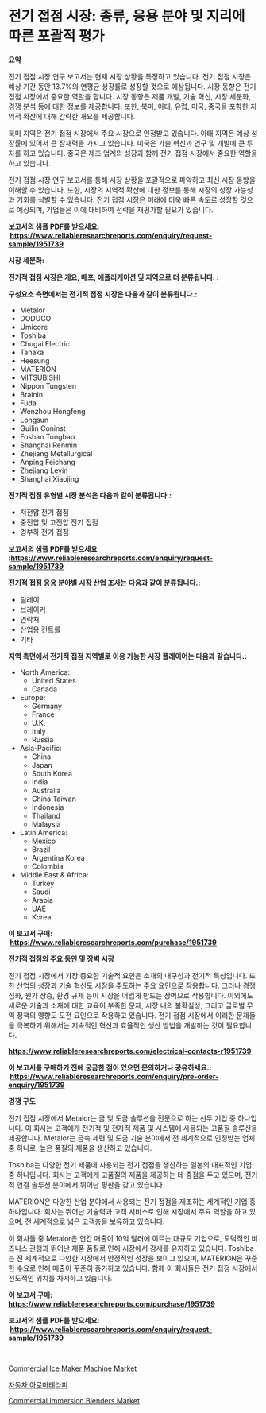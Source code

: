 <p><h1>전기 접점 시장: 종류, 응용 분야 및 지리에 따른 포괄적 평가</h1></p><p><strong>요약</strong></p>
<p><p>전기 접점 시장 연구 보고서는 현재 시장 상황을 특정하고 있습니다. 전기 접점 시장은 예상 기간 동안 13.7%의 연평균 성장률로 성장할 것으로 예상됩니다. 시장 동향은 전기 접점 시장에서 중요한 역할을 합니다. 시장 동향은 제품 개발, 기술 혁신, 시장 세분화, 경쟁 분석 등에 대한 정보를 제공합니다. 또한, 북미, 아태, 유럽, 미국, 중국을 포함한 지역적 확산에 대해 간략한 개요를 제공합니다.</p><p>북미 지역은 전기 접점 시장에서 주요 시장으로 인정받고 있습니다. 아태 지역은 예상 성장률에 있어서 큰 잠재력을 가지고 있습니다. 미국은 기술 혁신과 연구 및 개발에 큰 투자를 하고 있습니다. 중국은 제조 업계의 성장과 함께 전기 접점 시장에서 중요한 역할을 하고 있습니다.</p><p>전기 접점 시장 연구 보고서를 통해 시장 상황을 포괄적으로 파악하고 최신 시장 동향을 이해할 수 있습니다. 또한, 시장의 지역적 확산에 대한 정보를 통해 시장의 성장 가능성과 기회를 식별할 수 있습니다. 전기 접점 시장은 미래에 더욱 빠른 속도로 성장할 것으로 예상되며, 기업들은 이에 대비하여 전략을 재평가할 필요가 있습니다.</p></p>
<p><strong>보고서의 샘플 PDF를 받으세요: &nbsp;<a href="https://www.reliableresearchreports.com/enquiry/request-sample/1951739">https://www.reliableresearchreports.com/enquiry/request-sample/1951739</a></strong></p>
<p><strong>시장 세분화:</strong></p>
<p><strong> 전기적 접점 시장은 개요, 배포, 애플리케이션 및 지역으로 더 분류됩니다. :</strong></p>
<p><strong>구성요소 측면에서는 전기적 접점 시장은 다음과 같이 분류됩니다.:</strong></p>
<p><ul><li>Metalor</li><li>DODUCO</li><li>Umicore</li><li>Toshiba</li><li>Chugai Electric</li><li>Tanaka</li><li>Heesung</li><li>MATERION</li><li>MITSUBISHI</li><li>Nippon Tungsten</li><li>Brainin</li><li>Fuda</li><li>Wenzhou Hongfeng</li><li>Longsun</li><li>Guilin Coninst</li><li>Foshan Tongbao</li><li>Shanghai Renmin</li><li>Zhejiang Metallurgical</li><li>Anping Feichang</li><li>Zhejiang Leyin</li><li>Shanghai Xiaojing</li></ul></p>
<p><strong> 전기적 접점 유형별 시장 분석은 다음과 같이 분류됩니다.:</strong></p>
<p><ul><li>저전압 전기 접점</li><li>중전압 및 고전압 전기 접점</li><li>경부하 전기 접점</li></ul></p>
<p><strong>보고서의 샘플 PDF를 받으세요 :<a href="https://www.reliableresearchreports.com/enquiry/request-sample/1951739">https://www.reliableresearchreports.com/enquiry/request-sample/1951739</a></strong></p>
<p><strong> 전기적 접점 응용 분야별 시장 산업 조사는 다음과 같이 분류됩니다.:</strong></p>
<p><ul><li>릴레이</li><li>브레이커</li><li>연락처</li><li>산업용 컨트롤</li><li>기타</li></ul></p>
<p><strong>지역 측면에서 전기적 접점 지역별로 이용 가능한 시장 플레이어는 다음과 같습니다.:</strong></p>
<p><ul>
    <li>
        North America:
        <ul>
            <li>United States</li>
            <li>Canada</li>
        </ul>
    </li>
    <li>
        Europe:
        <ul>
            <li>Germany</li>
            <li>France</li>
            <li>U.K.</li>
            <li>Italy</li>
            <li>Russia</li>
        </ul>
    </li>
    <li>
        Asia-Pacific:
        <ul>
            <li>China</li>
            <li>Japan</li>
            <li>South Korea</li>
            <li>India</li>
            <li>Australia</li>
            <li>China Taiwan</li>
            <li>Indonesia</li>
            <li>Thailand</li>
            <li>Malaysia</li>
        </ul>
    </li>
    <li>
        Latin America:
        <ul>
            <li>Mexico</li>
            <li>Brazil</li>
            <li>Argentina Korea</li>
            <li>Colombia</li>
        </ul>
    </li>
    <li>
        Middle East & Africa:
        <ul>
            <li>Turkey</li>
            <li>Saudi</li>
            <li>Arabia</li>
            <li>UAE</li>
            <li>Korea</li>
        </ul>
    </li>
    </ul></p>
<p><strong>이 보고서 구매: &nbsp;<a href="https://www.reliableresearchreports.com/purchase/1951739">https://www.reliableresearchreports.com/purchase/1951739</a></strong></p>
<p><strong>전기적 접점의 주요 동인 및 장벽 시장</strong></p>
<p><p>전기 접점 시장에서 가장 중요한 기술적 요인은 소재의 내구성과 전기적 특성입니다. 또한 산업의 성장과 기술 혁신도 시장을 주도하는 주요 요인으로 작용합니다. 그러나 경쟁 심화, 원가 상승, 환경 규제 등이 시장을 어렵게 만드는 장벽으로 작용합니다. 이외에도 새로운 기술과 소재에 대한 교육이 부족한 문제, 시장 내의 불확실성, 그리고 글로벌 무역 정책의 영향도 도전 요인으로 작용하고 있습니다. 전기 접점 시장에서 이러한 문제들을 극복하기 위해서는 지속적인 혁신과 효율적인 생산 방법을 개발하는 것이 필요합니다.</p></p>
<p><strong><a href="https://www.reliableresearchreports.com/electrical-contacts-r1951739">https://www.reliableresearchreports.com/electrical-contacts-r1951739</a></strong></p>
<p><strong>이 보고서를 구매하기 전에 궁금한 점이 있으면 문의하거나 공유하세요.: &nbsp;<a href="https://www.reliableresearchreports.com/enquiry/pre-order-enquiry/1951739">https://www.reliableresearchreports.com/enquiry/pre-order-enquiry/1951739</a></strong></p>
<p><strong>경쟁 구도</strong></p>
<p><p>전기 접점 시장에서 Metalor는 금 및 도금 솔루션을 전문으로 하는 선두 기업 중 하나입니다. 이 회사는 고객에게 전기적 및 전자적 제품 및 시스템에 사용되는 고품질 솔루션을 제공합니다. Metalor는 금속 제련 및 도금 기술 분야에서 전 세계적으로 인정받는 업체 중 하나로, 높은 품질의 제품을 생산하고 있습니다.</p><p>Toshiba는 다양한 전기 제품에 사용되는 전기 접점을 생산하는 일본의 대표적인 기업 중 하나입니다. 회사는 고객에게 고품질의 제품을 제공하는 데 중점을 두고 있으며, 전기적 연결 솔루션 분야에서 뛰어난 평판을 갖고 있습니다.</p><p>MATERION은 다양한 산업 분야에서 사용되는 전기 접점을 제조하는 세계적인 기업 중 하나입니다. 회사는 뛰어난 기술력과 고객 서비스로 인해 시장에서 주요 역할을 하고 있으며, 전 세계적으로 넓은 고객층을 보유하고 있습니다.</p><p>이 회사들 중 Metalor은 연간 매출이 10억 달러에 이르는 대규모 기업으로, 도덕적인 비즈니스 관행과 뛰어난 제품 품질로 인해 시장에서 강세를 유지하고 있습니다. Toshiba는 전 세계적으로 다양한 시장에서 안정적인 성장을 보이고 있으며, MATERION은 꾸준한 수요로 인해 매출이 꾸준히 증가하고 있습니다. 함께 이 회사들은 전기 접점 시장에서 선도적인 위치를 차지하고 있습니다.</p></p>
<p><strong>이 보고서 구매: &nbsp; <a href="https://www.reliableresearchreports.com/purchase/1951739">https://www.reliableresearchreports.com/purchase/1951739</a></strong></p>
<p><strong>보고서의 샘플 PDF를 받으세요: &nbsp;<a href="https://www.reliableresearchreports.com/enquiry/request-sample/1951739">https://www.reliableresearchreports.com/enquiry/request-sample/1951739</a></strong><strong></strong></p>
<p>&nbsp;</p>
<p><p><a href="https://view.publitas.com/reportprime-1/commercial-ice-maker-machine-market-analysis-and-sze-forecasted-for-period-from-2024-to-2031/">Commercial Ice Maker Machine Market</a></p><p><a href="https://medium.com/@cloydrenner/%EC%9E%90%EB%8F%99%EC%B0%A8-%EC%95%84%EB%A1%9C%EB%A7%88%ED%85%8C%EB%9D%BC%ED%94%BC-%EC%8B%9C%EC%9E%A5-%EB%B6%84%EC%84%9D-%EA%B8%80%EB%A1%9C%EB%B2%8C-%EC%82%B0%EC%97%85-%EC%A0%84%EB%A7%9D-%EB%B0%8F-%EC%98%88%EC%B8%A1-2024%EB%85%84%EB%B6%80%ED%84%B0-2031%EB%85%84%EA%B9%8C%EC%A7%80-97996d69a59b">자동차 아로마테라피</a></p><p><a href="https://view.publitas.com/reportprime-1/commercial-immersion-blenders-market-analysis-its-cagr-market-segmentation-and-global-industry-overview/">Commercial Immersion Blenders Market</a></p></p>